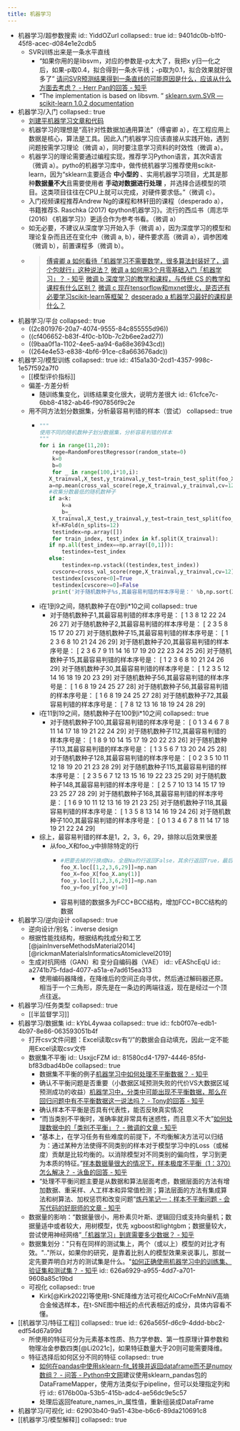 ```yaml
---
title: 机器学习
---
```


- 机器学习/超参数搜索
  id:: YiddOZurl
  collapsed:: true
  id:: 9401dc0b-b1f0-45f8-acec-d084e1e2cdb5
	- SVR训练出来是一条水平直线
		- “如果你用的是libsvm，对应的参数是-p太大了，我把x y归一化之后，如果-p取0.4，拟合得到一条水平线；-p取为0.1，拟合效果就好很多了” [请问SVR预测结果得到一条直线的可能原因是什么，应该从什么方面去考虑？ - Herr Pan的回答 - 知乎](https://www.zhihu.com/question/46666133/answer/1607072357)
		- “The implementation is based on libsvm. ” [sklearn.svm.SVR — scikit-learn 1.0.2 documentation](https://scikit-learn.org/stable/modules/generated/sklearn.svm.SVR.html#sklearn.svm.SVR)
- 机器学习/入门
  collapsed:: true
	- [刘建平机器学习文章和代码](https://github.com/ljpzzz/machinelearning)
	- 机器学习的理想是“高针对性数据加通用算法”（傅睿卿 a），在工程应用上数据是核心，算法是工具。因此入门机器学习应该直接从实践开始，遇到问题按需学习理论（微调 a），同时要注意学习资料的时效性（微调 a）。
	- 机器学习的理论需要通过编程实现，推荐学习Python语言，其次R语言（微调 a）。pytho的机器学习库中，做传统机器学习推荐使用scikit-learn，因为“sklearn主要适合 **中小型的** 、实用机器学习项目，尤其是那种**数据量不大**且需要使用者 **手动对数据进行处理** ，并选择合适模型的项目。这类项目往往在CPU上就可以完成，对硬件要求低。”（微调 c）。
	- 入门视频课程推荐Andrew Ng的课程和林轩田的课程（desperado a），书籍推荐S. Raschka (2017) 《python机器学习》。流行的西瓜书（周志华 (2016) 《机器学习》）更适合作为参考书看。（微调 a）
	- 如无必要，不建议从深度学习开始入手（微调 a），因为深度学习的模型和理论复杂而且还在变化中（微调 a, b），硬件要求高（微调 a），调参困难（微调 b），前置课程多（微调 b）。
	- > [傅睿卿 a 如何看待「机器学习不需要数学，很多算法封装好了，调个包就行」这种说法？](https://www.zhihu.com/question/60064269/answer/172522358)
	  [微调 a 如何用3个月零基础入门「机器学习」？ - 知乎](https://zhuanlan.zhihu.com/p/29704017)
	  [微调 b 深度学习的教学和课程，与传统 CS 的教学和课程有什么区别？](https://www.zhihu.com/question/63883727/answer/225499427)
	  [微调 c 现在tensorflow和mxnet很火，是否还有必要学习scikit-learn等框架？](https://www.zhihu.com/question/53740695/answer/284428668)
	  [desperado a 机器学习最好的课程是什么？](https://www.zhihu.com/question/37031588/answer/71271829)
- 机器学习/平台
  collapsed:: true
	- ((2c801976-20a7-4074-9555-84c855555d96))
	- ((cf406652-b83f-4f0c-b10b-7c2b6ee2ad27))
	- ((9baa0f1a-1102-4ee5-aa94-6a68e36943cd))
	- ((264e4e53-e838-4bf6-91ce-c8a663676adc))
- 机器学习/模型训练
  collapsed:: true
  id:: 415a1a30-2cd1-4357-998c-1e57f592a7f0
	- [[模型评价指标]]
	- 偏差-方差分析
		- 随训练集变化，训练结果变化很大，说明方差很大
		  id:: 61cfce7c-6bb8-4182-ab46-f907856f9c2e
	- 用不同方法划分数据集，分析最容易判错的样本（尝试）
	  collapsed:: true
		- ``` python
		  """
		  使用不同的随机数种子划分数据集，分析容易判错的样本
		  """
		  for i in range(11,20):
		      rege=RandomForestRegressor(random_state=0)
		      k=0
		      b=0
		      for _ in range(100,i*10,i):
		     X_trainval,X_test,y_trainval,y_test=train_test_split(foo_X,foo_y,test_size=0.2,random_state=_)
		     a=np.mean(cross_val_score(rege,X_trainval,y_trainval,cv=12))
		     #收集分数最低的随机数种子
		     if a<k:
		         k=a
		         b=_
		      X_trainval,X_test,y_trainval,y_test=train_test_split(foo_X,foo_y,test_size=0.2,random_state=b)
		      kf=KFold(n_splits=12)
		      testindex=np.array([])
		      for train_index, test_index in kf.split(X_trainval):
		     if np.all(test_index==np.array([0,1])):
		         testindex=test_index
		     else:
		         testindex=np.vstack((testindex,test_index))
		      cvscore=cross_val_score(rege,X_trainval,y_trainval,cv=12)
		      testindex[cvscore<0]=True
		      testindex[cvscore>=0]=False
		      print('对于随机数种子%s,其最容易判错的样本序号是：' %b,np.sort(X_trainval[np.array(testindex[testindex>-1],dtype=bool)].index))
		  
		  ```
		- i在1到9之间，随机数种子在0到i*10之间
		  collapsed:: true
			- 对于随机数种子1,其最容易判错的样本序号是： [ 1  3  8 12 22 24 26 27]
			  对于随机数种子2,其最容易判错的样本序号是： [ 2  3  5  8 15 17 20 27]
			  对于随机数种子15,其最容易判错的样本序号是： [ 1  2  3  6  8 10 21 24 26 29]
			  对于随机数种子20,其最容易判错的样本序号是： [ 2  3  6  7  9 11 14 16 17 19 20 22 23 24 25 26]
			  对于随机数种子15,其最容易判错的样本序号是： [ 1  2  3  6  8 10 21 24 26 29]
			  对于随机数种子30,其最容易判错的样本序号是： [ 1  2  3  5 12 14 16 18 19 20 23 29]
			  对于随机数种子56,其最容易判错的样本序号是： [ 1  6  8 19 24 25 27 28]
			  对于随机数种子56,其最容易判错的样本序号是： [ 1  6  8 19 24 25 27 28]
			  对于随机数种子72,其最容易判错的样本序号是： [ 7  8 12 13 16 18 19 24 28 29]
		- i在11到19之间，随机数种子在100到i*10之间
		  collapsed:: true
			- 对于随机数种子100,其最容易判错的样本序号是： [ 0  1  3  4  6  7  8 11 14 17 18 19 21 22 24 29]
			  对于随机数种子112,其最容易判错的样本序号是： [ 1  8  9 10 14 15 17 19 20 22 23 26]
			  对于随机数种子113,其最容易判错的样本序号是： [ 1  3  5  6  7 13 20 24 25 28]
			  对于随机数种子128,其最容易判错的样本序号是： [ 0  2  3  5 10 11 12 18 19 20 21 23 28 29]
			  对于随机数种子115,其最容易判错的样本序号是： [ 2  3  5  6  7 12 13 15 16 19 22 23 25 29]
			  对于随机数种子148,其最容易判错的样本序号是： [ 2  5  7 10 13 14 15 17 19 23 25 27 28 29]
			  对于随机数种子168,其最容易判错的样本序号是： [ 1  6  9 10 11 12 13 16 19 21 23 25]
			  对于随机数种子118,其最容易判错的样本序号是： [ 1  3  5  8 13 14 16 19 24 26]
			  对于随机数种子100,其最容易判错的样本序号是： [ 0  1  3  4  6  7  8 11 14 17 18 19 21 22 24 29]
		- 综上，最容易判错的样本是1，2，3，6，29，排除以后效果很差
			- 从foo_X和foo_y中排除特定的行
				- ``` python
				  #把要去掉的行换成Na，全是Na的行返回False，其余行返回True，最后使用索引过滤
				  foo_X.loc[[1,2,3,6,29]]=np.nan
				  foo_X=foo_X[foo_X.any(1)]
				  foo_y.loc[[1,2,3,6,29]]=np.nan
				  foo_y=foo_y[foo_y!=0]
				  
				  ```
				- 容易判错的数据多为FCC+BCC结构，增加FCC+BCC结构的数据
- 机器学习/逆向设计
  collapsed:: true
	- 逆向设计/别名：inverse design
	- 根据性能找结构，根据结构找成分和工艺 [@jainInverseMethodsMaterial2014][@rickmanMaterialsInformaticsAtomiclevel2019]
	- 生成对抗网络（GAN）和 变分自编码器（VAE）
	  id:: vEAShcEqU
	  id:: a2741b75-fdad-4077-a51a-e7ad615ea313
		- 使用编码器降维，在降维后的空间正向寻优，然后通过解码器还原。相当于一个三角形，原先是在一条边的两端往返，现在是经过一个顶点往返。
- 机器学习/任务类型
  collapsed:: true
	- [[半监督学习]]
- 机器学习/数据集
  id:: kYbL4ywaa
  collapsed:: true
  id:: fcb0f07e-edb1-4b97-8e86-063593051b4f
	- 打开csv文件问题：Excel读取csv有“/”的数据会自动填充，因此一定不能用Excel读取csv文件
	- 数据集不平衡
	  id:: UsxjjcFZM
	  id:: 81580cd4-1797-4446-85fd-bf83dbad4b0e
	  collapsed:: true
		- 数据集不平衡的例子[机器学习中如何处理不平衡数据？ - 知乎](https://zhuanlan.zhihu.com/p/56960799)
		- 确认不平衡问题是否重要（小数据区域预测失败的代价VS大数据区域预测成功的收益）[机器学习中，分类中可能出现不平衡数据，那么在回归问题中有不平衡数据这一说法吗？ - Tony的回答 - 知乎](https://www.zhihu.com/question/356481912/answer/926804612)
		- 确认样本不平衡是否具有代表性，能否反映真实情况
		- “而当类别不平衡时，准确率就非常具有迷惑性，而且意义不大”[如何处理数据中的「类别不平衡」？ - 微调的文章 - 知乎](https://zhuanlan.zhihu.com/p/32940093)
		- “基本上，在学习任务有些难度的前提下，不均衡解决方法可以归结为：通过某种方法使得不同类别的样本对于模型学习中的Loss（或梯度）贡献是比较均衡的。以消除模型对不同类别的偏向性，学习到更为本质的特征。”[样本数据量很大的情况下，样本极度不平衡（1：370）怎么解决？ - 泳鱼的回答 - 知乎](https://www.zhihu.com/question/324187407/answer/2278200010)
		- “处理不平衡问题主要是从数据和算法层面考虑，数据层面的方法有增加数据、重采样、人工样本和异常值检测；算法层面的方法有集成算法和树算法、加权惩罚和改变问题”[炼丹笔记一：样本不平衡问题 - 会写代码的好厨师的文章 - 知乎](https://zhuanlan.zhihu.com/p/56882616)
	- 数据量的影响：“数据量很小，用朴素贝叶斯、逻辑回归或支持向量机；数据量适中或者较大，用树模型，优先 xgboost和lightgbm；数据量较大，尝试使用神经网络”[「机器学习」到底需要多少数据？ - 知乎](https://zhuanlan.zhihu.com/p/34523880)
	- 数据集划分："只有在同样的测试集上，两个（或以上）模型的对比才有效。".."所以，如果你的研究，是靠着比别人的模型效果来说事儿，那就一定先要弄明白对方的测试集是什么。"[如何正确使用机器学习中的训练集、验证集和测试集？ - 知乎](https://zhuanlan.zhihu.com/p/71961236)
	  id:: 626a6929-a955-4dd7-a701-9608a85c19bd
	- 可视化
	  collapsed:: true
		- Kirk[@Kirk2022]等使用t-SNE降维方法可视化AlCoCrFeMnNiV高熵合金候选样本，在t-SNE图中相近的点代表相近的成分，具体内容看不懂。
- [[机器学习/特征工程]]
  collapsed:: true
  id:: 626a565f-d6c9-4ddd-bbc2-edf54d67a99d
	- 所使用的特征可分为元素基本性质、热力学参数、第一性原理计算参数和物理冶金参数四类[@Li2021c]，如果特征数量大于20则可能需要降维。
	- 特征选择后如何区分不同的特征
	  collapsed:: true
		- [如何在pandas中使用sklearn-fit_转换并返回dataframe而不是numpy数组？ - 问答 - Python中文网](https://www.cnpython.com/qa/31782)建议使用sklearn_pandas包的DataFrameMapper，使用方法类似于pipeline，但可以处理指定列和行
		  id:: 6176b00a-53b5-415b-adc4-ae56dc9e5c57
		- 处理后返回feature_names_in_属性值，重新组装成DataFrame
- 机器学习/可视化
  id:: 62903b40-9a51-43be-b6c6-89da210691c8
- [[机器学习/模型解释]]
  collapsed:: true